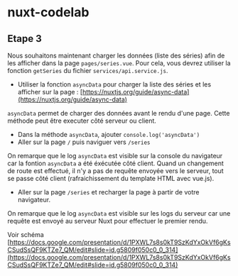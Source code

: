 # nuxt-codelab

## Etape 3

Nous souhaitons maintenant charger les données (liste des séries) afin de les afficher dans la page `pages/series.vue`.
Pour cela, vous devrez utiliser la fonction `getSeries` du fichier `services/api.service.js`.

- Utiliser la fonction `asyncData` pour charger la liste des séries et les afficher sur la page : [https://nuxtjs.org/guide/async-data](https://nuxtjs.org/guide/async-data)

`asyncData` permet de charger des données avant le rendu d'une page. Cette méthode peut être executer côté serveur ou client.

- Dans la méthode `asyncData`, ajouter `console.log('asyncData')`
- Aller sur la page `/` puis naviguer vers `/series`

On remarque que le log `asyncData` est visible sur la console du navigateur car la fontion `asyncData` a été éxécutée côté client. Quand un changement de route est effectué, il n'y a pas de requête envoyée vers le serveur, tout se passe côté client (rafraichissement du template HTML avec vue.js).

- Aller sur la page `/series` et recharger la page à partir de votre navigateur.

On remarque que le log `asyncData` est visible sur les logs du serveur car une requête est envoyé au serveur Nuxt pour effectuer le premier rendu.

Voir schéma [https://docs.google.com/presentation/d/1PXWL7s8s0kT9SzKdYxOkVf6gKsCSudSsQF9KTZe7_QM/edit#slide=id.g5809f050c0_0_314](https://docs.google.com/presentation/d/1PXWL7s8s0kT9SzKdYxOkVf6gKsCSudSsQF9KTZe7_QM/edit#slide=id.g5809f050c0_0_314)


